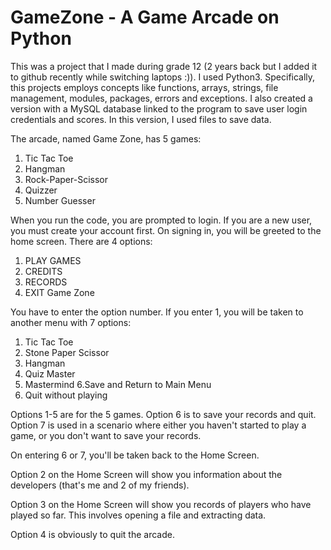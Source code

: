 # GameZone - A Game Arcade on Python

This was a project that I made during grade 12 (2 years back but I added it to github recently while switching laptops :)). I used Python3. Specifically, this projects employs concepts like functions, arrays, strings, file management, modules, packages, errors and exceptions. I also created a version with a MySQL database linked to the program to save user login credentials and scores. In this version, I used files to save data.

The arcade, named Game Zone, has 5 games:
1. Tic Tac Toe
2. Hangman
3. Rock-Paper-Scissor
4. Quizzer
5. Number Guesser

When you run the code, you are prompted to login. If you are a new user, you must create your account first. On signing in, you will be greeted to the home screen. There are 4 options:
1. PLAY GAMES
2. CREDITS
3. RECORDS
4. EXIT Game Zone

You have to enter the option number. If you enter 1, you will be taken to another menu with 7 options:
1. Tic Tac Toe
2. Stone Paper Scissor
3. Hangman
4. Quiz Master
5. Mastermind
6.Save and Return to Main Menu
7. Quit without playing

Options 1-5 are for the 5 games. Option 6 is to save your records and quit. Option 7 is used in a scenario where either you haven't started to play a game, or you don't want to save your records.

On entering 6 or 7, you'll be taken back to the Home Screen.

Option 2 on the Home Screen will show you information about the developers (that's me and 2 of my friends).

Option 3 on the Home Screen will show you records of players who have played so far. This involves opening a file and extracting data.

Option 4 is obviously to quit the arcade.
